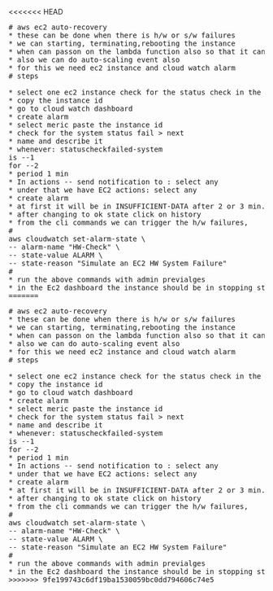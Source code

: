 <<<<<<< HEAD
<pre>
# aws ec2 auto-recovery
* these can be done when there is h/w or s/w failures
* we can starting, terminating,rebooting the instance
* when can passon on the lambda function also so that it can take ebs back shots, dettach the volume and attach the volume to another instance
* also we can do auto-scaling event also
* for this we need ec2 instance and cloud watch alarm
# steps

* select one ec2 instance check for the status check in the description field down 
* copy the instance id 
* go to cloud watch dashboard
* create alarm
* select meric paste the instance id 
* check for the system status fail > next
* name and describe it
* whenever: statuscheckfailed-system
is --1
for --2
* period 1 min
* In actions -- send notification to : select any 
* under that we have EC2 actions: select any 
* create alarm
* at first it will be in INSUFFICIENT-DATA after 2 or 3 min.. it changes to ok state
* after changing to ok state click on history 
* from the cli commands we can trigger the h/w failures,
#
aws cloudwatch set-alarm-state \
-- alarm-name "HW-Check" \
-- state-value ALARM \
-- state-reason "Simulate an EC2 HW System Failure"
#
* run the above commands with admin previalges 
* in the Ec2 dashboard the instance should be in stopping state
=======
<pre>
# aws ec2 auto-recovery
* these can be done when there is h/w or s/w failures
* we can starting, terminating,rebooting the instance
* when can passon on the lambda function also so that it can take ebs back shots, dettach the volume and attach the volume to another instance
* also we can do auto-scaling event also
* for this we need ec2 instance and cloud watch alarm
# steps

* select one ec2 instance check for the status check in the description field down 
* copy the instance id 
* go to cloud watch dashboard
* create alarm
* select meric paste the instance id 
* check for the system status fail > next
* name and describe it
* whenever: statuscheckfailed-system
is --1
for --2
* period 1 min
* In actions -- send notification to : select any 
* under that we have EC2 actions: select any 
* create alarm
* at first it will be in INSUFFICIENT-DATA after 2 or 3 min.. it changes to ok state
* after changing to ok state click on history 
* from the cli commands we can trigger the h/w failures,
#
aws cloudwatch set-alarm-state \
-- alarm-name "HW-Check" \
-- state-value ALARM \
-- state-reason "Simulate an EC2 HW System Failure"
#
* run the above commands with admin previalges 
* in the Ec2 dashboard the instance should be in stopping state
>>>>>>> 9fe199743c6df19ba1530059bc0dd794606c74e5
</pre>